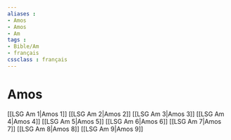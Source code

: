 ```yaml
---
aliases : 
- Amos
- Amos
- Am
tags : 
- Bible/Am
- français
cssclass : français
---
```


# Amos

[[LSG Am 1|Amos 1]]
[[LSG Am 2|Amos 2]]
[[LSG Am 3|Amos 3]]
[[LSG Am 4|Amos 4]]
[[LSG Am 5|Amos 5]]
[[LSG Am 6|Amos 6]]
[[LSG Am 7|Amos 7]]
[[LSG Am 8|Amos 8]]
[[LSG Am 9|Amos 9]]
